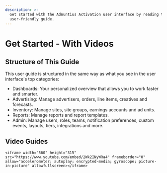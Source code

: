 ```yaml
---
description: >-
  Get started with the Adnuntius Activation user interface by reading this
  user-friendly guide.
---
```


# Get Started - With Videos

## Structure of This Guide

This user guide is structured in the same way as what you see in the user interface's top categories: 

* Dashboards: Your personalized overview that allows you to work faster and smarter. 
* Advertising: Manage advertisers, orders, line items, creatives and forecasts.
* Inventory: Manage sites, site groups, earnings accounts and ad units.
* Reports: Manage reports and report templates.
* Admin: Manage users, roles, teams, notification preferences, custom events, layouts, tiers, integrations and more.

## Video Guides

```text
<iframe width="560" height="315" src="https://www.youtube.com/embed/2Wk2INyWRa4" frameborder="0" allow="accelerometer; autoplay; encrypted-media; gyroscope; picture-in-picture" allowfullscreen></iframe>
```



